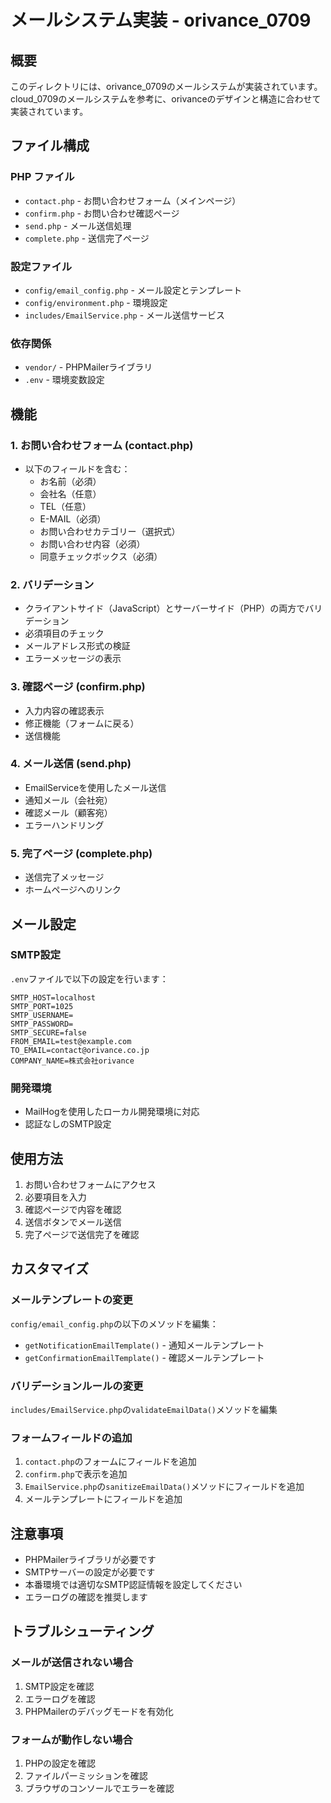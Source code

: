 # メールシステム実装 - orivance_0709

## 概要
このディレクトリには、orivance_0709のメールシステムが実装されています。cloud_0709のメールシステムを参考に、orivanceのデザインと構造に合わせて実装されています。

## ファイル構成

### PHP ファイル
- `contact.php` - お問い合わせフォーム（メインページ）
- `confirm.php` - お問い合わせ確認ページ
- `send.php` - メール送信処理
- `complete.php` - 送信完了ページ

### 設定ファイル
- `config/email_config.php` - メール設定とテンプレート
- `config/environment.php` - 環境設定
- `includes/EmailService.php` - メール送信サービス

### 依存関係
- `vendor/` - PHPMailerライブラリ
- `.env` - 環境変数設定

## 機能

### 1. お問い合わせフォーム (contact.php)
- 以下のフィールドを含む：
  - お名前（必須）
  - 会社名（任意）
  - TEL（任意）
  - E-MAIL（必須）
  - お問い合わせカテゴリー（選択式）
  - お問い合わせ内容（必須）
  - 同意チェックボックス（必須）

### 2. バリデーション
- クライアントサイド（JavaScript）とサーバーサイド（PHP）の両方でバリデーション
- 必須項目のチェック
- メールアドレス形式の検証
- エラーメッセージの表示

### 3. 確認ページ (confirm.php)
- 入力内容の確認表示
- 修正機能（フォームに戻る）
- 送信機能

### 4. メール送信 (send.php)
- EmailServiceを使用したメール送信
- 通知メール（会社宛）
- 確認メール（顧客宛）
- エラーハンドリング

### 5. 完了ページ (complete.php)
- 送信完了メッセージ
- ホームページへのリンク

## メール設定

### SMTP設定
`.env`ファイルで以下の設定を行います：

```
SMTP_HOST=localhost
SMTP_PORT=1025
SMTP_USERNAME=
SMTP_PASSWORD=
SMTP_SECURE=false
FROM_EMAIL=test@example.com
TO_EMAIL=contact@orivance.co.jp
COMPANY_NAME=株式会社orivance
```

### 開発環境
- MailHogを使用したローカル開発環境に対応
- 認証なしのSMTP設定

## 使用方法

1. お問い合わせフォームにアクセス
2. 必要項目を入力
3. 確認ページで内容を確認
4. 送信ボタンでメール送信
5. 完了ページで送信完了を確認

## カスタマイズ

### メールテンプレートの変更
`config/email_config.php`の以下のメソッドを編集：
- `getNotificationEmailTemplate()` - 通知メールテンプレート
- `getConfirmationEmailTemplate()` - 確認メールテンプレート

### バリデーションルールの変更
`includes/EmailService.php`の`validateEmailData()`メソッドを編集

### フォームフィールドの追加
1. `contact.php`のフォームにフィールドを追加
2. `confirm.php`で表示を追加
3. `EmailService.php`の`sanitizeEmailData()`メソッドにフィールドを追加
4. メールテンプレートにフィールドを追加

## 注意事項

- PHPMailerライブラリが必要です
- SMTPサーバーの設定が必要です
- 本番環境では適切なSMTP認証情報を設定してください
- エラーログの確認を推奨します

## トラブルシューティング

### メールが送信されない場合
1. SMTP設定を確認
2. エラーログを確認
3. PHPMailerのデバッグモードを有効化

### フォームが動作しない場合
1. PHPの設定を確認
2. ファイルパーミッションを確認
3. ブラウザのコンソールでエラーを確認 
